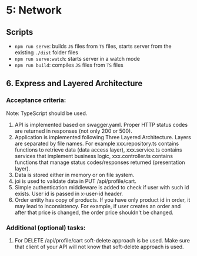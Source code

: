 # 5: Network

## Scripts

- `npm run serve`: builds `JS` files from `TS` files, starts server from the existing `./dist` folder files
- `npm run serve:watch`: starts server in a watch mode
- `npm run build`: compiles `JS` files from `TS` files 

## 6. Express and Layered Architecture

### Acceptance criteria:

Note: TypeScript should be used.

1. API is implemented based on swagger.yaml. Proper HTTP status codes are returned in responses (not only 200 or 500).
2. Application is implemented following Three Layered Architecture. Layers are separated by file names. For example xxx.repository.ts contains functions to retrieve data (data access layer), xxx.service.ts contains services that implement business logic, xxx.controller.ts contains functions that manage status codes/responses returned (presentation layer).
3. Data is stored either in memory or on file system.
4. joi is used to validate data in PUT /api/profile/cart.
5. Simple authentication middleware is added to check if user with such id exists. User id is passed in x-user-id header.
6. Order entity has copy of products. If you have only product id in order, it may lead to inconsistency. For example, if user creates an order and after that price is changed, the order price shouldn't be changed.

### Additional (optional) tasks:

1. For DELETE /api/profile/cart soft-delete approach is be used. Make sure that client of your API will not know that soft-delete approach is used.


